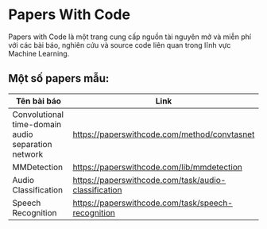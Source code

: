 # Papers With Code
Papers with Code là một trang cung cấp nguồn tài nguyên mở và miễn phí với các bài báo, nghiên cứu và source code liên quan trong lĩnh vực Machine Learning.

## Một số papers mẫu:

| Tên bài báo | Link |
| ------ | ------ |
| Convolutional time-domain audio separation network | https://paperswithcode.com/method/convtasnet |
| MMDetection | https://paperswithcode.com/lib/mmdetection|
|Audio Classification|https://paperswithcode.com/task/audio-classification|
|Speech Recognition|https://paperswithcode.com/task/speech-recognition|
